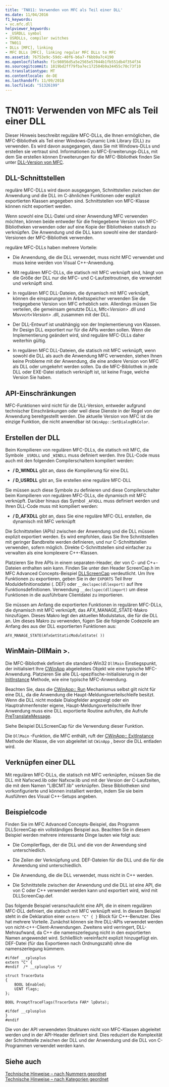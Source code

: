 ```yaml
---
title: 'TN011: Verwenden von MFC als Teil einer DLL'
ms.date: 11/04/2016
f1_keywords:
- vc.mfc.dll
helpviewer_keywords:
- _USRDLL symbol
- USRDLLs, compiler switches
- TN011
- DLLs [MFC], linking
- MFC DLLs [MFC], linking regular MFC DLLs to MFC
ms.assetid: 76753e9c-59dc-40f6-b6a7-f6bb9a7c4190
ms.openlocfilehash: f1c98056d5a5e2565e57044b1fb551db4f354f34
ms.sourcegitcommit: 1819bd2ff79fba7ec172504b9a34455c70c73f10
ms.translationtype: MT
ms.contentlocale: de-DE
ms.lasthandoff: 11/09/2018
ms.locfileid: "51326199"
---
```

# <a name="tn011-using-mfc-as-part-of-a-dll"></a>TN011: Verwenden von MFC als Teil einer DLL

Dieser Hinweis beschreibt reguläre MFC-DLLs, die Ihnen ermöglichen, die MFC-Bibliothek als Teil einer Windows-Dynamic Link Library (DLL) zu verwenden. Es wird davon ausgegangen, dass Sie mit Windows-DLLs und erstellen sie vertraut sind. Informationen zu MFC-Erweiterungs-DLLs, mit dem Sie erstellen können Erweiterungen für die MFC-Bibliothek finden Sie unter [DLL-Version von MFC](../mfc/tn033-dll-version-of-mfc.md).

## <a name="dll-interfaces"></a>DLL-Schnittstellen

reguläre MFC-DLLs wird davon ausgegangen, Schnittstellen zwischen der Anwendung und die DLL im C-ähnlichen Funktionen oder explizit exportierten Klassen angegeben sind. Schnittstellen von MFC-Klasse können nicht exportiert werden.

Wenn sowohl eine DLL-Datei und einer Anwendung MFC verwenden möchten, können beide entweder für die freigegebene Version von MFC-Bibliotheken verwenden oder auf eine Kopie der Bibliotheken statisch zu verknüpfen. Die Anwendung und die DLL kann sowohl eine der standard-Versionen der MFC-Bibliothek verwenden.

reguläre MFC-DLLs haben mehrere Vorteile:

- Die Anwendung, die die DLL verwendet, muss nicht MFC verwendet und muss keine werden von Visual C++-Anwendung.

- Mit regulären MFC-DLLs, die statisch mit MFC verknüpft sind, hängt von die Größe der DLL nur die MFC- und C-Laufzeitroutinen, die verwendet und verknüpft sind.

- In regulären MFC DLL-Dateien, die dynamisch mit MFC verknüpft, können die einsparungen im Arbeitsspeicher verwenden Sie die freigegebene Version von MFC erheblich sein. Allerdings müssen Sie verteilen, die gemeinsam genutzte DLLs, Mfc\<*Version*> .dll und Msvvcrt\<*Version*> .dll, zusammen mit der DLL.

- Der DLL-Entwurf ist unabhängig von der Implementierung von Klassen. Ihr Design DLL exportiert nur für die APIs werden sollen. Wenn die Implementierung geändert wird, sind reguläre MFC-DLLs daher weiterhin gültig.

- In regulären MFC DLL-Dateien, die statisch mit MFC verknüpft, wenn sowohl die DLL als auch die Anwendung MFC verwenden, stehen Ihnen keine Probleme mit der Anwendung, die eine andere Version von MFC als DLL oder umgekehrt werden sollen. Da die MFC-Bibliothek in jede DLL oder EXE-Datei statisch verknüpft ist, ist keine Frage, welche Version Sie haben.

## <a name="api-limitations"></a>API-Einschränkungen

MFC-Funktionen wird nicht für die DLL-Version, entweder aufgrund technischer Einschränkungen oder weil diese Dienste in der Regel von der Anwendung bereitgestellt werden. Die aktuelle Version von MFC ist die einzige Funktion, die nicht anwendbar ist `CWinApp::SetDialogBkColor`.

## <a name="building-your-dll"></a>Erstellen der DLL

Beim Kompilieren von regulären MFC-DLLs, die statisch mit MFC, die Symbole `_USRDLL` und `_WINDLL` muss definiert werden. Ihre DLL-Code muss auch mit den folgenden Compilerschaltern kompiliert werden:

- **/ D_WINDLL** gibt an, dass die Kompilierung für eine DLL

- **/ D_USRDLL** gibt an, Sie erstellen eine reguläre MFC-DLL

Sie müssen auch diese Symbole zu definieren und diese Compilerschalter beim Kompilieren von regulären MFC-DLLs, die dynamisch mit MFC verknüpft. Darüber hinaus das Symbol `_AFXDLL` muss definiert werden und Ihren DLL-Code muss mit kompiliert werden:

- **/ D_AFXDLL** gibt an, dass Sie eine reguläre MFC-DLL erstellen, die dynamisch mit MFC verknüpft

Die Schnittstellen (APIs) zwischen der Anwendung und die DLL müssen explizit exportiert werden. Es wird empfohlen, dass Sie Ihre Schnittstellen mit geringer Bandbreite werden definieren, und nur C-Schnittstellen verwenden, sofern möglich. Direkte C-Schnittstellen sind einfacher zu verwalten als eine komplexere C++-Klassen.

Platzieren Sie Ihre APIs in einem separaten-Header, der von C- und C++-Dateien enthalten sein kann. Finden Sie unter den Header ScreenCap.h im MFC Advanced Concepts-Beispiel [DLLScreenCap](../visual-cpp-samples.md) verdeutlicht. Um Ihre Funktionen zu exportieren, geben Sie in der `EXPORTS` Teil Ihrer Moduldefinitionsdatei (. DEF) oder `__declspec(dllexport)` auf Ihre Funktionsdefinitionen. Verwendung `__declspec(dllimport)` um diese Funktionen in die ausführbare Clientdatei zu importieren.

Sie müssen am Anfang die exportierten Funktionen in regulären MFC-DLLs, die dynamisch mit MFC verknüpft, das AFX_MANAGE_STATE-Makro hinzufügen. Dieses Makro legt den aktuellen Modulstatus, die für die DLL an. Um dieses Makro zu verwenden, fügen Sie die folgende Codezeile am Anfang des aus der DLL exportierten Funktionen aus:

`AFX_MANAGE_STATE(AfxGetStaticModuleState( ))`

## <a name="winmain---dllmain"></a>WinMain-DllMain >.

Die MFC-Bibliothek definiert die standard-Win32 `DllMain` Einstiegspunkt, der initialisiert Ihre [CWinApp](../mfc/reference/cwinapp-class.md) abgeleitetes Objekt wie eine typische MFC-Anwendung. Platzieren Sie alle DLL-spezifische-Initialisierung in der [InitInstance](../mfc/reference/cwinapp-class.md#initinstance) Methode, wie eine typische MFC-Anwendung.

Beachten Sie, dass die [CWinApp:: Run](../mfc/reference/cwinapp-class.md#run) Mechanismus selbst gilt nicht für eine DLL, da die Anwendung die Haupt-Meldungsverteilschleife besitzt. Wenn die DLL nicht modale Dialogfelder angezeigt oder ein Hauptrahmenfenster eigene, Haupt-Meldungsverteilschleife Ihrer Anwendung muss eine DLL exportierte Routine aufrufen, die Aufrufe [PreTranslateMessage](../mfc/reference/cwinapp-class.md#pretranslatemessage).

Siehe Beispiel DLLScreenCap für die Verwendung dieser Funktion.

Die `DllMain` -Funktion, die MFC enthält, ruft der [CWinApp:: ExitInstance](../mfc/reference/cwinapp-class.md#exitinstance) Methode der Klasse, die von abgeleitet ist `CWinApp` , bevor die DLL entladen wird.

## <a name="linking-your-dll"></a>Verknüpfen einer DLL

Mit regulären MFC-DLLs, die statisch mit MFC verknüpfen, müssen Sie die DLL mit Nafxcwd.lib oder Nafxcw.lib und mit der Version der C-Laufzeiten, die mit dem Namen "LIBCMT.lib" verknüpfen. Diese Bibliotheken sind vorkonfigurierte und können installiert werden, indem Sie sie beim Ausführen des Visual C++-Setups angeben.

## <a name="sample-code"></a>Beispielcode

Finden Sie im MFC Advanced Concepts-Beispiel, das Programm DLLScreenCap ein vollständiges Beispiel aus. Beachten Sie in diesem Beispiel werden mehrere interessante Dinge lauten wie folgt aus:

- Die Compilerflags, der die DLL und die von der Anwendung sind unterschiedlich.

- Die Zeilen der Verknüpfung und. DEF-Dateien für die DLL und die für die Anwendung sind unterschiedlich.

- Die Anwendung, die die DLL verwendet, muss nicht in C++ werden.

- Die Schnittstelle zwischen der Anwendung und die DLL ist eine API, die von C oder C++ verwendet werden kann und exportiert wird, wird mit DLLScreenCap.def.

Das folgende Beispiel veranschaulicht eine API, die in einem regulären MFC-DLL definiert, die statisch mit MFC verknüpft wird. In diesem Beispiel steht in die Deklaration einer `extern "C" { }` Block für C++-Benutzer. Dies hat mehrere Vorteile. Zunächst können sie Ihre DLL-APIs verwendet werden von nicht-c++-Client-Anwendungen. Zweitens wird verringert, DLL-Mehraufwand, da C++ die namenszerlegung nicht in den exportierten Namen angewendet wird. Schließlich vereinfacht explizit hinzugefügt ein. DEF-Datei (für das Exportieren nach Ordnungszahl) ohne die namenszerlegung kümmern.

```
#ifdef __cplusplus
extern "C" {
#endif  /* __cplusplus */

struct TracerData
{
    BOOL bEnabled;
    UINT flags;
};

BOOL PromptTraceFlags(TracerData FAR* lpData);

#ifdef __cplusplus
}
#endif
```

Die von der API verwendeten Strukturen nicht von MFC-Klassen abgeleitet werden und in der API-Header definiert sind. Dies reduziert die Komplexität der Schnittstelle zwischen der DLL und der Anwendung und die DLL von C-Programmen verwendet werden kann.

## <a name="see-also"></a>Siehe auch

[Technische Hinweise – nach Nummern geordnet](../mfc/technical-notes-by-number.md)<br/>
[Technische Hinweise – nach Kategorien geordnet](../mfc/technical-notes-by-category.md)

